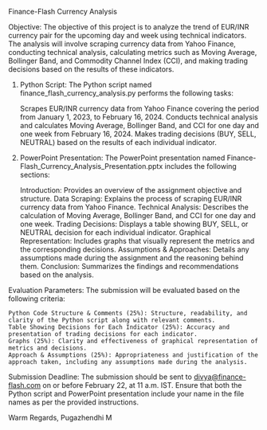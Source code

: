 Finance-Flash Currency Analysis

Objective:
The objective of this project is to analyze the trend of EUR/INR currency pair for the upcoming day and week using technical indicators. The analysis will involve scraping currency data from Yahoo Finance, conducting technical analysis, calculating metrics such as Moving Average, Bollinger Band, and Commodity Channel Index (CCI), and making trading decisions based on the results of these indicators.

1. Python Script:
The Python script named finance_flash_currency_analysis.py performs the following tasks:

    Scrapes EUR/INR currency data from Yahoo Finance covering the period from January 1, 2023, to February 16, 2024.
    Conducts technical analysis and calculates Moving Average, Bollinger Band, and CCI for one day and one week from February 16, 2024.
    Makes trading decisions (BUY, SELL, NEUTRAL) based on the results of each individual indicator.

2. PowerPoint Presentation:
The PowerPoint presentation named Finance-Flash_Currency_Analysis_Presentation.pptx includes the following sections:

    Introduction: Provides an overview of the assignment objective and structure.
    Data Scraping: Explains the process of scraping EUR/INR currency data from Yahoo Finance.
    Technical Analysis: Describes the calculation of Moving Average, Bollinger Band, and CCI for one day and one week.
    Trading Decisions: Displays a table showing BUY, SELL, or NEUTRAL decision for each individual indicator.
    Graphical Representation: Includes graphs that visually represent the metrics and the corresponding decisions.
    Assumptions & Approaches: Details any assumptions made during the assignment and the reasoning behind them.
    Conclusion: Summarizes the findings and recommendations based on the analysis.

Evaluation Parameters:
The submission will be evaluated based on the following criteria:

    Python Code Structure & Comments (25%): Structure, readability, and clarity of the Python script along with relevant comments.
    Table Showing Decisions for Each Indicator (25%): Accuracy and presentation of trading decisions for each indicator.
    Graphs (25%): Clarity and effectiveness of graphical representation of metrics and decisions.
    Approach & Assumptions (25%): Appropriateness and justification of the approach taken, including any assumptions made during the analysis.

Submission Deadline:
The submission should be sent to divya@finance-flash.com on or before February 22, at 11 a.m. IST. Ensure that both the Python script and PowerPoint presentation include your name in the file names as per the provided instructions.

Warm Regards,
Pugazhendhi M